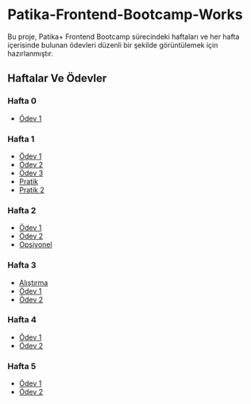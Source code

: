 # Patika-Frontend-Bootcamp-Works
Bu proje, Patika+ Frontend Bootcamp sürecindeki haftaları ve her hafta içerisinde bulunan ödevleri düzenli bir şekilde görüntülemek için hazırlanmıştır.

## Haftalar Ve Ödevler

### Hafta 0
- [Ödev 1](/Week0/index.html)

### Hafta 1
- [Ödev 1](/Week1/Ödev%201%20-%20Ilk%20Web%20Sayfamızı%20Olusturmak/Ödev%201%20-%20Ilk%20Web%20Sayfamızı%20Olusturmak.html)
- [Ödev 2](/week1/Pratik-2-Form%20Elemanlari%20Kullanimi/Form%20Elemanlari%20Kullanimi(input,select,textarea%20vb.).html)
- [Ödev 3](/week1/Ödev%203%20-%20Rehber%20Web%20Sitesi%20Olusturma/1-Ana-sayfa-index.html)
- [Pratik](/week1/Pratik-1-Tablolarla%20Calismak/)
- [Pratik 2](/week1/Pratik-2-Form%20Elemanlari%20Kullanimi/)

### Hafta 2
- [Ödev 1](/week2/Ödev%201%20-%20Blog%20Sitesi%20Tasarlama/)
- [Ödev 2](/week2/Ödev-2-Tribute-Website/)
- [Opsiyonel](/week2/Opsiyonel-Ödev-Kayıt%20Formu/)

### Hafta 3
- [Alıştırma](/week3/Alıştırma-MediumClone/)
- [Ödev 1](/week3/Ödev-1-Bootstrap-ile-yaptığımız-siteyi-geliştirelim/)
- [Ödev 2](/week3/Ödev-2-InstagramClone/)

### Hafta 4
- [Ödev 1](/week4/Ödev-1-TailwindCSS-LandingPage/)
- [Ödev 2](/week4/Ödev-2-TailwindCSS-ReviewPage/)

### Hafta 5
- [Ödev 1](/week5/Ödev-1-Javascript-Saat-Ve-Karşılama/)
- [Ödev 2](/week5/Ödev-2-Javascript-Drum-Kit/)

